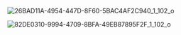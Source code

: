 <!-- Schmidt Foxtrot 376 -->
<!-- WIREFRAME -->

![26BAD11A-4954-447D-8F60-5BAC4AF2C940_1_102_o](https://user-images.githubusercontent.com/111534250/194788388-23224283-0769-415a-b822-705d31fd4802.jpeg)

![82DE0310-9994-4709-8BFA-49EB87895F2F_1_102_o](https://user-images.githubusercontent.com/111534250/194788394-50cb1414-bad9-4020-8976-9823d55f1576.jpeg)
